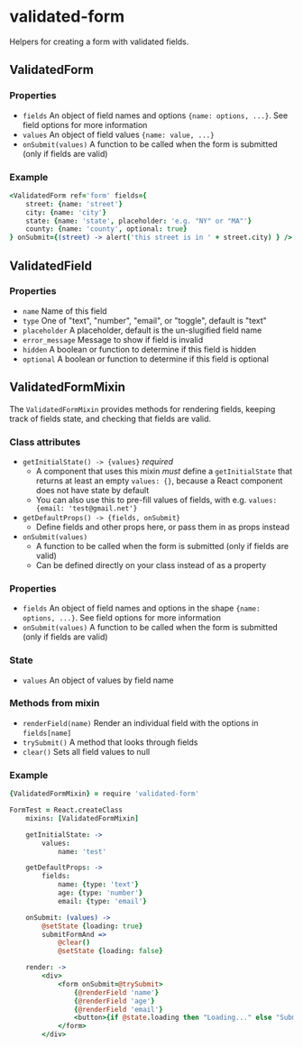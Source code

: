 # validated-form

Helpers for creating a form with validated fields.

## ValidatedForm

###  Properties

* `fields` An object of field names and options `{name: options, ...}`. See field options for more information
* `values` An object of field values `{name: value, ...}`
* `onSubmit(values)` A function to be called when the form is submitted (only if fields are valid)

### Example

```coffee
<ValidatedForm ref='form' fields={
	street: {name: 'street'}
	city: {name: 'city'}
	state: {name: 'state', placeholder: 'e.g. "NY" or "MA"'}
	county: {name: 'county', optional: true}
} onSubmit={(street) -> alert('this street is in ' + street.city) } />
```

## ValidatedField

### Properties

* `name` Name of this field
* `type` One of "text", "number", "email", or "toggle", default is "text"
* `placeholder` A placeholder, default is the un-slugified field name
* `error_message` Message to show if field is invalid
* `hidden` A boolean or function to determine if this field is hidden
* `optional` A boolean or function to determine if this field is optional

## ValidatedFormMixin

The `ValidatedFormMixin` provides methods for rendering fields, keeping track of fields state, and checking that fields are valid.

### Class attributes

* `getInitialState() -> {values}` *required*
    * A component that uses this mixin *must* define a `getInitialState` that returns at least an empty `values: {}`, because a React component does not have state by default
    * You can also use this to pre-fill values of fields, with e.g. `values: {email: 'test@gmail.net'}`
* `getDefaultProps() -> {fields, onSubmit}`
	* Define fields and other props here, or pass them in as props instead
* `onSubmit(values)`
	* A function to be called when the form is submitted (only if fields are valid)
	* Can be defined directly on your class instead of as a property

### Properties 

* `fields` An object of field names and options in the shape `{name: options, ...}`. See field options for more information
* `onSubmit(values)` A function to be called when the form is submitted (only if fields are valid)

### State

* `values` An object of values by field name

### Methods from mixin

* `renderField(name)` Render an individual field with the options in `fields[name]`
* `trySubmit()` A method that looks through fields
* `clear()` Sets all field values to null

### Example

```coffee
{ValidatedFormMixin} = require 'validated-form'

FormTest = React.createClass
    mixins: [ValidatedFormMixin]

    getInitialState: ->
        values:
            name: 'test'

	getDefaultProps: ->
		fields:
			name: {type: 'text'}
			age: {type: 'number'}
			email: {type: 'email'}

    onSubmit: (values) ->
        @setState {loading: true}
        submitFormAnd =>
            @clear()
            @setState {loading: false}

    render: ->
        <div>
            <form onSubmit=@trySubmit>
                {@renderField 'name'}
                {@renderField 'age'}
                {@renderField 'email'}
                <button>{if @state.loading then "Loading..." else "Submit"}</button>
            </form>
        </div>
```

